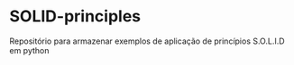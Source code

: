 # SOLID-principles

Repositório para armazenar exemplos de aplicação de princípios S.O.L.I.D em python
